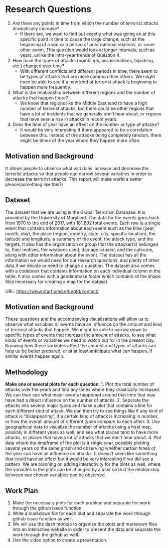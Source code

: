 # Research Questions

1. Are there any points in time from which the number of terrorist attacks dramatically increase?
    - If there are, we want to find out exactly what was going on at this specific point in time to
      cause the large change, such as the beginning of a war or a period of poor national relations,
      or some other event. This question would look at longer intervals, such as years, unlike the
      intra-year trends of Question 4.
2. How have the types of attacks (bombings, assassinations, hijacking, etc.) changed over time?
    - With different conflicts and different periods in time, there seem to be types of attacks that
      are more common than others. We might even be able to see if a new kind of terrorist attack is
      beginning to happen more frequently.
3. What is the relationship between different regions and the number of attacks that happen there?
    - We know that regions like the Middle East tend to have a high number of terrorist attacks, but
      there could be other regions that have a lot of incidents that we generally don’t hear about, or
      regions that have seen a rise in attacks in recent years.
4. Does the time of year have an effect on the number or type of attacks?
    - It would be very interesting if there appeared to be a correlation between this. Instead of
      the attacks being completely random, there might be times of the year where they happen more
      often.

## Motivation and Background

It allows people to observe what variables increase and decrease the terrorist attacks so that
people can narrow several variables in order to decrease the terrorist attacks. This report will
make world a better please(something like this?)

## Dataset

The dataset that we are using is the Global Terrorism Database. It is provided by the University
of Maryland. The data for the events goes back from 1970 to the end of 2017, with 181,692 total
events. Each row is a single event that contains information about each event such as the time
(year, month, day), the place (region, country, state, city, specific location), the latitude and
longitude, a summary of the event, the attack type, and the targets. It also has the organization
or group that the attacker(s) belonged to, their motives, the weapons used, damage caused, and
the outcome, along with other information about the event. The dataset has all the information
we would need for our research questions, and plenty of other data if we decide or need to change
a question. The dataset also comes with a codebook that contains information on each individual
column in the table. It also comes with a geodatabase folder which contains all the shape files
necessary for creating a map for the dataset.

URL: https://www.start.umd.edu/gtd/contact/

## Motivation and Background

These questions and the accompanying visualizations will allow us to observe what variables or events have an influence on the amount and kind of terrorist attacks that happen. We might be able to narrow down to specific types of events that increase the amount of attacks, to see what kinds of events or variables we need to watch out for in the present day. Knowing how these variables affect the amount and types of attacks can help us be better prepared, or at at least anticipate what can happen, if similar events happen again.


## Methodology

**Make one or several plots for each question**:
    1. Plot the total number of attacks over the years and find any times where they drastically increased. We can then see what major events happened around that time that may have had a direct influence on the number of attacks.
    2. Separate the attacks into several major types and make a plot that contains a line for each different kind of attack. We can then try to see things like if any kind of attack is “disappearing”, if a certain kind of attack is increasing in number, or how the overall amount of different types compare to each other.
    3. Use geographical data to visualize the number of attacks using a heat map, possibly in different years as well, and see what places tend to have more attacks, or places that have a lot of attacks that we don’t hear about.
    4. Plot data where the timeframe of the plot is a single year, possibly plotting several years on the same graph and observing whether certain times of the year can have an influence on attacks. It doesn’t seem like something that could have an effect but it would be very interesting if we did see a pattern.
We are planning on adding interactivity for the plots as well, where the variables in the plots can be changed by a user so that the relationship between two chosen variables can be observed.

## Work Plan

1. Make the necessary plots for each problem and separate the work through the github issue function.
2. Write a markdown file for each plot and separate the work through github issue function as well.
3. We will use the dash module to organize the plots and markdown files into an interactive website in order to present the data and separate the work through the github as well.
4. Use the video option to create a presentation.

